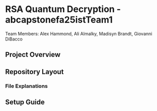 # RSA Quantum Decryption - abcapstonefa25istTeam1
Team Members: Alex Hammond, Ali Almalky, Madisyn Brandt, Giovanni DiBacco

## Project Overview

## Repository Layout

### File Explanations

## Setup Guide
